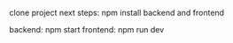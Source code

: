 clone project
next steps:
npm install backend and frontend

backend: npm start
frontend: npm run dev
